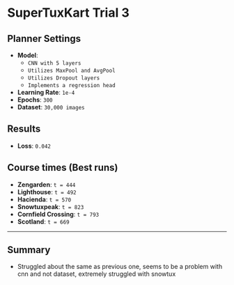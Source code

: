 # SuperTuxKart Trial 3

## Planner Settings
- **Model**: 
    - `CNN with 5 layers`
    - `Utilizes MaxPool and AvgPool`
    - `Utilizes Dropout layers`
    - `Implements a regression head`
- **Learning Rate**: `1e-4`  
- **Epochs**: `300`  
- **Dataset**: `30,000 images`  

## Results
- **Loss**: `0.042`  
 
## Course times (Best runs)
- **Zengarden**: `t = 444`  
- **Lighthouse**: `t = 492`  
- **Hacienda**: `t = 570`  
- **Snowtuxpeak**: `t = 823`  
- **Cornfield Crossing**: `t = 793`  
- **Scotland**: `t = 669`  

---

## Summary
- Struggled about the same as previous one, seems to be a problem with cnn and not dataset, extremely struggled with snowtux

